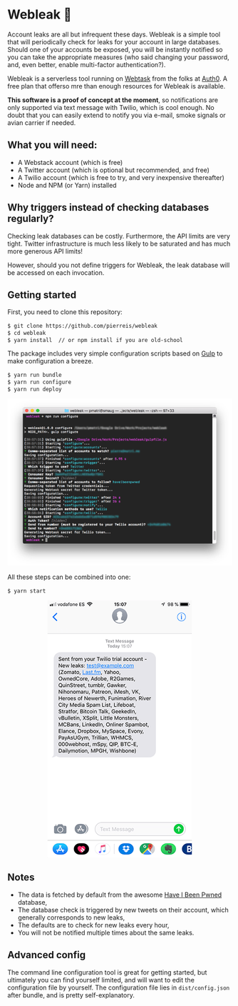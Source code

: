 # Webleak 🌊

Account leaks are all but infrequent these days. Webleak is a simple tool that will periodically check for leaks for your
account in large databases. Should one of your accounts be exposed, you will be instantly notified so you can take the
appropriate measures (who said changing your password, and, even better, enable multi-factor authentication?).

Webleak is a serverless tool running on [Webtask](https://webtask.io) from the folks at [Auth0](https://auth0.com). A free plan
that offerso mre than enough resources for Webleak is available.

**This software is a proof of concept at the moment**, so notifications are only supported via text message with Twilio, which
is cool enough. No doubt that you can easily extend to notify you via e-mail, smoke signals or avian carrier if needed.

## What you will need:

 - A Webstack account (which is free)
 - A Twitter account (which is optional but recommended, and free)
 - A Twilio account (which is free to try, and very inexpensive thereafter)
 - Node and NPM (or Yarn) installed

## Why triggers instead of checking databases regularly?

Checking leak databases can be costly. Furthermore, the API limits are very tight. Twitter infrastructure is much less
likely to be saturated and has much more generous API limits!

However, should you not define triggers for Webleak, the leak database will be accessed on each invocation.

## Getting started

First, you need to clone this repository:

    $ git clone https://github.com/pierreis/webleak
    $ cd webleak
    $ yarn install  // or npm install if you are old-school

The package includes very simple configuration scripts based on [Gulp](https://gulpjs.com) to make configuration a breeze.

    $ yarn run bundle
    $ yarn run configure
    $ yarn run deploy

<p align="center"> 
<img src="https://raw.githubusercontent.com/pierreis/webleak/master/images/configure.png">
</p>

All these steps can be combined into one:

    $ yarn start

<p align="center"> 
<img src="https://raw.githubusercontent.com/pierreis/webleak/master/images/text.png">
</p>

## Notes

 - The data is fetched by default from the awesome [Have I Been Pwned](https://haveibeenpwned.com) database,
 - The database check is triggered by new tweets on their account, which generally corresponds to new leaks,
 - The defaults are to check for new leaks every hour,
 - You will not be notified multiple times about the same leaks.

## Advanced config

The command line configuration tool is great for getting started, but ultimately you can find yourself limited, and will want to
edit the configuration file by yourself. 
The configuration file lies in `dist/config.json` after bundle, and is pretty self-explanatory.